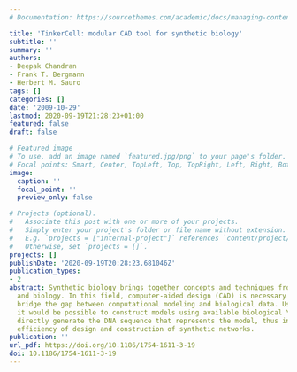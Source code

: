 ```yaml
---
# Documentation: https://sourcethemes.com/academic/docs/managing-content/

title: 'TinkerCell: modular CAD tool for synthetic biology'
subtitle: ''
summary: ''
authors:
- Deepak Chandran
- Frank T. Bergmann
- Herbert M. Sauro
tags: []
categories: []
date: '2009-10-29'
lastmod: 2020-09-19T21:28:23+01:00
featured: false
draft: false

# Featured image
# To use, add an image named `featured.jpg/png` to your page's folder.
# Focal points: Smart, Center, TopLeft, Top, TopRight, Left, Right, BottomLeft, Bottom, BottomRight.
image:
  caption: ''
  focal_point: ''
  preview_only: false

# Projects (optional).
#   Associate this post with one or more of your projects.
#   Simply enter your project's folder or file name without extension.
#   E.g. `projects = ["internal-project"]` references `content/project/deep-learning/index.md`.
#   Otherwise, set `projects = []`.
projects: []
publishDate: '2020-09-19T20:28:23.681046Z'
publication_types:
- 2
abstract: Synthetic biology brings together concepts and techniques from engineering
  and biology. In this field, computer-aided design (CAD) is necessary in order to
  bridge the gap between computational modeling and biological data. Using a CAD application,
  it would be possible to construct models using available biological \"parts\" and
  directly generate the DNA sequence that represents the model, thus increasing the
  efficiency of design and construction of synthetic networks.
publication: ''
url_pdf: https://doi.org/10.1186/1754-1611-3-19
doi: 10.1186/1754-1611-3-19
---
```

